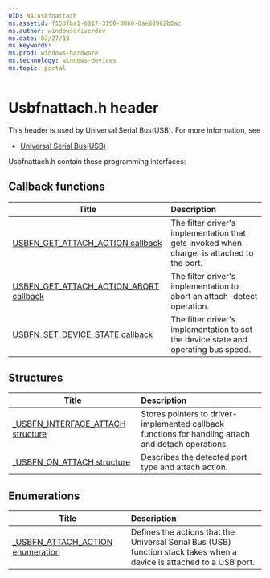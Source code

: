 ```yaml
---
UID: NA:usbfnattach
ms.assetid: f153fba1-6817-3150-8868-0ae60962b0ac
ms.author: windowsdriverdev
ms.date: 02/27/18
ms.keywords: 
ms.prod: windows-hardware
ms.technology: windows-devices
ms.topic: portal
---
```


# Usbfnattach.h header



This header is used by Universal Serial Bus(USB). For more information, see
- [Universal Serial Bus(USB)](../_usbref/index.md)

Usbfnattach.h contain these programming interfaces:


## Callback functions

| Title   | Description   |
| ---- |:---- |
| [USBFN_GET_ATTACH_ACTION callback](nc-usbfnattach-usbfn_get_attach_action.md) | The filter driver's implementation that gets invoked when charger is attached to the port. |
| [USBFN_GET_ATTACH_ACTION_ABORT callback](nc-usbfnattach-usbfn_get_attach_action_abort.md) | The filter driver's implementation to abort an attach-detect operation. |
| [USBFN_SET_DEVICE_STATE callback](nc-usbfnattach-usbfn_set_device_state.md) | The filter driver's implementation to set the device state and operating bus speed. |

## Structures

| Title   | Description   |
| ---- |:---- |
| [_USBFN_INTERFACE_ATTACH structure](ns-usbfnattach-_usbfn_interface_attach.md) | Stores pointers to driver-implemented callback functions for handling attach and detach operations. |
| [_USBFN_ON_ATTACH structure](ns-usbfnattach-_usbfn_on_attach.md) | Describes the detected port type and attach action. |

## Enumerations

| Title   | Description   |
| ---- |:---- |
| [_USBFN_ATTACH_ACTION enumeration](ne-usbfnattach-_usbfn_attach_action.md) | Defines the actions that the Universal Serial Bus (USB) function stack takes when a device is attached to a USB port. |
